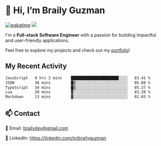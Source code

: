 # 👋 Hi, I’m Braily Guzman
[![wakatime](https://wakatime.com/badge/user/78b9a827-5162-4c58-9330-4ea970cf6de4.svg)](https://wakatime.com/@78b9a827-5162-4c58-9330-4ea970cf6de4)
![](https://komarev.com/ghpvc/?username=brailyguzman)

I'm a **Full-stack Software Engineer** with a passion for building impactful and user-friendly applications.

Feel free to explore my projects and check out my [portfolio](https://braily.dev)!


## My Recent Activity
<!--START_SECTION:waka-->

```txt
JavaScript   9 hrs 2 mins    █████████████████████░░░░   83.41 %
JSON         36 mins         █▒░░░░░░░░░░░░░░░░░░░░░░░   05.60 %
TypeScript   34 mins         █▒░░░░░░░░░░░░░░░░░░░░░░░   05.37 %
Lua          20 mins         ▓░░░░░░░░░░░░░░░░░░░░░░░░   03.20 %
Markdown     13 mins         ▓░░░░░░░░░░░░░░░░░░░░░░░░   02.03 %
```

<!--END_SECTION:waka-->

## 📫 Contact
📧 Email: brailydev@gmail.com

🔗 LinkedIn: https://linkedin.com/in/brailyguzman
